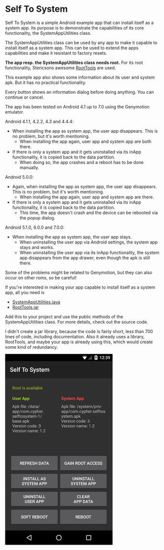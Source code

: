 # Self To System

Self To System is a simple Android example app that can install itself as a system app. Its purpose is to demonstrate the capabilities of its core functionality, the SystemAppUtilities class.

The SystemAppUtilities class can be used by any app to make it capable to install itself as a system app. This can be used to extend the apps capabilities and make it resistant to factory resets.

<b>The app resp. the SystemAppUtilities class needs root.</b> For its root functionality, Stericsons awesome <a href="https://github.com/Stericson/RootTools/releases">RootTools</a> are used.

This example app also shows some information about its user and system apk. But it has no practical functionality.

Every button shows an information dialog before doing anything. You can continue or cancel.

The app has been tested on Android 4.1 up to 7.0 using the Genymotion emulator.

Android 4.1.1, 4.2.2, 4.3 and 4.4.4:
* When installing the app as system app, the user app disappears. This is no problem, but it's worth mentioning.
    * When installing the app again, user app and system app are both there.
* If there is only a system app and it gets uninstalled via its inApp functionality, it is copied back to the data partition.
    * When doing so, the app crashes and a reboot has to be done manually.

Android 5.0.0:
* Again, when installing the app as system app, the user app disappears. This is no problem, but it's worth mentioning.
    * When installing the app again, user app and system app are there.
* If there is only a system app and it gets uninstalled via its inApp functionality, it is copied back to the data partition.
    * This time, the app doesn't crash and the device can be rebooted via the popup dialog.

Android 5.1.0, 6.0.0 and 7.0.0:
* When installing the app as system app, the user app stays.
    * When uninstalling the user app via Android settings, the system app stays and works.
    * When uninstalling the user app via its inApp functionality, the system app disappears from the app drawer, even though the apk is still there.

Some of the problems might be related to Genymotion, but they can also occur on other roms, so be careful!

If you're interested in making your app capable to install itself as a system app, all you need is

* <a href="https://github.com/Cypher01/SelfToSystem/blob/master/SelfToSystem/app/src/main/java/com/cypher/selftosystem/SystemAppUtilities.java">SystemAppUtilities.java</a>
* <a href="https://github.com/Stericson/RootTools/releases/download/4.2/RootTools.jar">RootTools.jar</a>

Add this to your project and use the public methods of the SystemAppUtilities class. For more details, check out the source code.

I didn't create a jar library, because the code is fairly short, less than 700 lines of code, including documentation. Also it already uses a library, RootTools, and maybe your app is already using this, which would create some kind of redundancy.

<img src="Screenshot.png" width="350"/>
